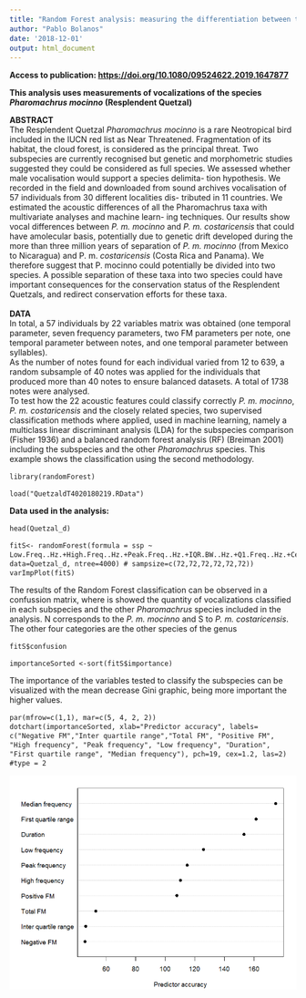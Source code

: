 ```yaml
---
title: "Random Forest analysis: measuring the differentiation between two bird subspecies according to their vocalizations"
author: "Pablo Bolanos"
date: '2018-12-01'
output: html_document
---
```


**Access to publication: https://doi.org/10.1080/09524622.2019.1647877**

**This analysis uses measurements of vocalizations of the species *Pharomachrus mocinno* (Resplendent Quetzal)**
  
**ABSTRACT**
<br />
The Resplendent Quetzal *Pharomachrus mocinno* is a rare Neotropical bird included in the IUCN red list as Near Threatened. Fragmentation of its habitat, the cloud forest, is considered as the principal threat. Two subspecies are currently recognised but genetic and morphometric studies suggested they could be considered as full species. We assessed whether male vocalisation would support a species delimita- tion hypothesis. We recorded in the field and downloaded from sound archives vocalisation of 57 individuals from 30 different localities dis- tributed in 11 countries. We estimated the acoustic differences of all the Pharomachrus taxa with multivariate analyses and machine learn- ing techniques. Our results show vocal differences between *P. m. mocinno* and *P. m. costaricensis* that  could have amolecular basis, potentially due to genetic drift developed during the more than three million years of separation of *P. m. mocinno* (from Mexico to Nicaragua) and P. m. *costaricensis* (Costa Rica and Panama). We therefore suggest that P. mocinno could potentially be divided into two species. A possible separation of these taxa into two species could have important consequences for the conservation status of the Resplendent Quetzals, and redirect conservation efforts for these taxa.
<br />
<br />
**DATA**
<br />
In total, a 57 individuals by 22 variables matrix was obtained (one temporal parameter, seven frequency parameters, two FM parameters per note, one temporal parameter between notes, and one temporal parameter between syllables).
<br />
As the number of notes found for each individual varied from 12 to 639, a random subsample of 40 notes was applied for
the individuals that produced more than 40 notes to ensure balanced datasets. A total of 1738 notes were analysed.
<br />
To test how the 22 acoustic features could classify correctly *P. m. mocinno*,  *P. m. costaricensis* and the closely related species, two supervised classification methods where applied, used in machine learning, namely a multiclass linear discriminant analysis (LDA) for the subspecies comparison (Fisher 1936) and a balanced random forest analysis (RF) (Breiman 2001) including the subspecies and the other *Pharomachrus* species. This example shows the classification using the second methodology.


```{r include = TRUE, message=FALSE, warning=FALSE, comment=NA}
library(randomForest)
```

```{r include = FALSE}
load("QuetzaldT4020180219.RData")
```

**Data used in the analysis:**

```{r include = TRUE, message=FALSE, warning=FALSE, comment=NA}
head(Quetzal_d)
```



```{r include = FALSE, message=FALSE, warning=FALSE, comment=NA}
fitS<- randomForest(formula = ssp ~ Low.Freq..Hz.+High.Freq..Hz.+Peak.Freq..Hz.+IQR.BW..Hz.+Q1.Freq..Hz.+Center.Freq..Hz.+Q3.Freq..Hz.+Positive.FM+duration+absNegative.FM, data=Quetzal_d, ntree=4000) # sampsize=c(72,72,72,72,72,72))
varImpPlot(fitS)
```

The results of the Random Forest classification can be observed in a confussion matrix, where is showed the
quantity of vocalizations classified in each subspecies and the other *Pharomachrus* species included in the analysis. N corresponds to the *P. m. mocinno* and S to *P. m. costaricensis*. The other four categories are the other species of the genus


```{r include = TRUE}
fitS$confusion
```

```{r include = TRUE}
importanceSorted <-sort(fitS$importance)
```

The importance of the variables tested to classify the subspecies can be visualized with the mean decrease Gini graphic, being more important the higher values.

```{r, echo=TRUE}
par(mfrow=c(1,1), mar=c(5, 4, 2, 2))
dotchart(importanceSorted, xlab="Predictor accuracy", labels= c("Negative FM","Inter quartile range","Total FM", "Positive FM", "High frequency", "Peak frequency", "Low frequency", "Duration", "First quartile range", "Median frequency"), pch=19, cex=1.2, las=2) #type = 2
```


![alt text](https://github.com/PabloRBS/Random_subspecies_difference/blob/main/RF_quetzal_plot.png?raw=true)


